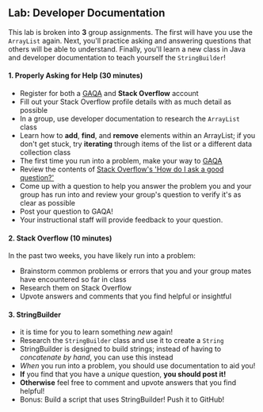 ## Lab: Developer Documentation

This lab is broken into **3** group assignments. The first will have you use the `ArrayList` again. Next, you'll practice asking and answering questions that others will be able to understand. Finally, you'll learn a new class in Java and developer documentation to teach yourself the `StringBuilder`!


#### 1. Properly Asking for Help (30 minutes)

- Register for both a [GAQA](http://gaqa.herokuapp.com/) and **Stack Overflow** account
- Fill out your Stack Overflow profile details with as much detail as possible
- In a group, use developer documentation to research the `ArrayList` class
- Learn how to **add**, **find**, and **remove** elements within an ArrayList; if you don't get stuck, try **iterating** through items of the list or a different data collection class
- The first time you run into a problem, make your way to [GAQA](http://gaqa.herokuapp.com/)
- Review the contents of [Stack Overflow's 'How do I ask a good question?'](http://stackoverflow.com/help/how-to-ask)
- Come up with a question to help you answer the problem you and your group has run into and review your group's question to verify it's as clear as possible
- Post your question to GAQA!
- Your instructional staff will provide feedback to your question.

#### 2. Stack Overflow (10 minutes)

In the past two weeks, you have likely run into a problem:

- Brainstorm common problems or errors that you and your group mates have encountered so far in class
- Research them on Stack Overflow
- Upvote answers and comments that you find helpful or insightful

#### 3. StringBuilder

- it is time for you to learn something _new_ again!
- Research the `StringBuilder` class and use it to create a `String`
- StringBuilder is designed to build strings; instead of having to _concatenate by hand_, you can use this instead
- _When_ you run into a problem, you should use documentation to aid you!
- **If** you find that you have a _unique_ question, **you should post it!**
- **Otherwise** feel free to comment and upvote answers that you find helpful!
- Bonus: Build a script that uses StringBuilder! Push it to GitHub!
